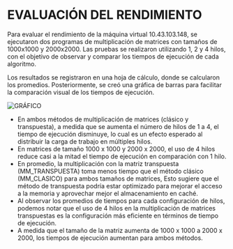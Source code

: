 # EVALUACIÓN DEL RENDIMIENTO

Para evaluar el rendimiento de la máquina virtual 10.43.103.148, se ejecutaron dos programas de multiplicación de matrices con tamaños de 1000x1000 y 2000x2000. Las pruebas se realizaron utilizando 1, 2 y 4 hilos, con el objetivo de observar y comparar los tiempos de ejecución de cada algoritmo.

Los resultados se registraron en una hoja de cálculo, donde se calcularon los promedios. Posteriormente, se creó una gráfica de barras para facilitar la comparación visual de los tiempos de ejecución.

![GRÁFICO](Sistemas-Operativos/MaquinasVirtuales/Evaluacion/Archivo/EvaluacionRendimiento.png)

- En ambos métodos de multiplicación de matrices (clásico y transpuesta), a medida que se aumenta el número de hilos de 1 a 4, el tiempo de ejecución disminuye, lo cual es un efecto esperado al distribuir la carga de trabajo en múltiples hilos.
- En matrices de tamaño 1000 x 1000 y 2000 x 2000, el uso de 4 hilos reduce casi a la mitad el tiempo de ejecución en comparación con 1 hilo.
- En promedio, la multiplicación con la matriz transpuesta (MM_TRANSPUESTA) toma menos tiempo que el método clásico (MM_CLASICO) para ambos tamaños de matrices, Esto sugiere que el método de transpuesta podría estar optimizado para mejorar el acceso a la memoria y aprovechar mejor el almacenamiento en caché.
- Al observar los promedios de tiempos para cada configuración de hilos, podemos notar que el uso de 4 hilos en la multiplicación de matrices transpuestas es la configuración más eficiente en términos de tiempo de ejecución.
- A medida que el tamaño de la matriz aumenta de 1000 x 1000 a 2000 x 2000, los tiempos de ejecución aumentan para ambos métodos. 
